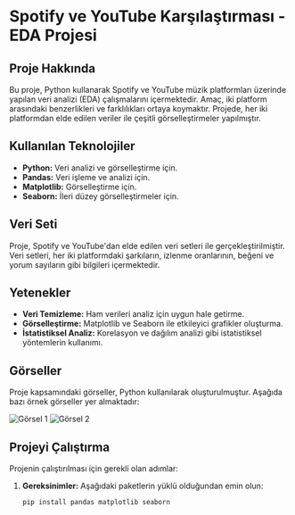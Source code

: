 # Spotify ve YouTube Karşılaştırması - EDA Projesi

## Proje Hakkında

Bu proje, Python kullanarak Spotify ve YouTube müzik platformları üzerinde yapılan veri analizi (EDA) çalışmalarını içermektedir. Amaç, iki platform arasındaki benzerlikleri ve farklılıkları ortaya koymaktır. Projede, her iki platformdan elde edilen veriler ile çeşitli görselleştirmeler yapılmıştır.

## Kullanılan Teknolojiler

- **Python:** Veri analizi ve görselleştirme için.
- **Pandas:** Veri işleme ve analizi için.
- **Matplotlib:** Görselleştirme için.
- **Seaborn:** İleri düzey görselleştirmeler için.

## Veri Seti

Proje, Spotify ve YouTube'dan elde edilen veri setleri ile gerçekleştirilmiştir. Veri setleri, her iki platformdaki şarkıların, izlenme oranlarının, beğeni ve yorum sayıların gibi bilgileri içermektedir.

## Yetenekler

- **Veri Temizleme:** Ham verileri analiz için uygun hale getirme.
- **Görselleştirme:** Matplotlib ve Seaborn ile etkileyici grafikler oluşturma.
- **İstatistiksel Analiz:** Korelasyon ve dağılım analizi gibi istatistiksel yöntemlerin kullanımı.

## Görseller

Proje kapsamındaki görseller, Python kullanılarak oluşturulmuştur. Aşağıda bazı örnek görseller yer almaktadır:

![Görsel 1](link_to_your_image_1)
![Görsel 2](link_to_your_image_2)

## Projeyi Çalıştırma

Projenin çalıştırılması için gerekli olan adımlar:

1. **Gereksinimler:** Aşağıdaki paketlerin yüklü olduğundan emin olun:
   ```bash
   pip install pandas matplotlib seaborn
